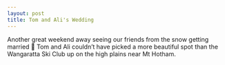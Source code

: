 ```yaml
---
layout: post
title: Tom and Ali's Wedding
---
```


Another great weekend away seeing our friends from the snow getting married 🙂 Tom and Ali couldn’t have picked a more beautiful spot than the Wangaratta Ski Club up on the high plains near Mt Hotham.
